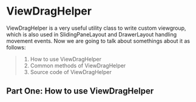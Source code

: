 ViewDragHelper
=========
ViewDragHelper is a very useful utility class to write custom viewgroup, which is also used in SlidingPaneLayout and DrawerLayout handling movement events.
Now we are going to talk about somethings about it as follows:
> 1. How to use ViewDragHelper
> 2. Common methods of ViewDragHelper
> 3. Source code of ViewDragHelper

Part One: How to use ViewDragHelper
-----